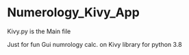 # Numerology_Kivy_App

Kivy.py is the Main file

Just for fun
Gui numrology calc. on Kivy library for python 3.8
